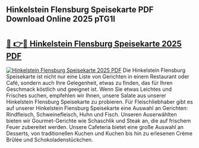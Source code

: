 ## Hinkelstein Flensburg Speisekarte PDF Download Online 2025 pTG1l

# <h2><a href="http://gc81vfs.nevu.top/?p=Hinkelstein+Flensburg+Speisekarte">🔗 👉🔴 Hinkelstein Flensburg Speisekarte 2025 PDF</a></h2>

[![Hinkelstein Flensburg Speisekarte 2025 PDF](https://i.imgur.com/dBaPXMq.png)](http://gc81vfs.nevu.top/?p=Hinkelstein+Flensburg+Speisekarte)
Die Hinkelstein Flensburg Speisekarte ist nicht nur eine Liste von Gerichten in einem Restaurant oder Café, sondern auch Ihre Gelegenheit, etwas zu finden, das für Ihren Geschmack köstlich und geeignet ist. Wenn Sie etwas Leichtes und Frisches suchen, empfehlen wir Ihnen, unsere Salate aus unserer Hinkelstein Flensburg Speisekarte zu probieren. Für Fleischliebhaber gibt es auf unserer Hinkelstein Flensburg Speisekarte eine Auswahl an Gerichten: Rindfleisch, Schweinefleisch, Huhn und Fisch. Unseren Auserwählten bieten wir Gourmet-Gerichte wie Schaschlik und Steak an, die auf frischem Feuer zubereitet werden. Unsere Cafeteria bietet eine große Auswahl an Desserts, von traditionellen Kuchen und Kuchen bis hin zu erlesenen Crème Brûlée und Schokoladenstückchen.
